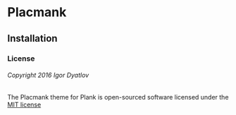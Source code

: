 # Placmank

## Installation

### License

###### Copyright 2016 Igor Dyatlov

The Placmank theme for Plank is open-sourced software licensed under the [MIT license](http://opensource.org/licenses/MIT)
